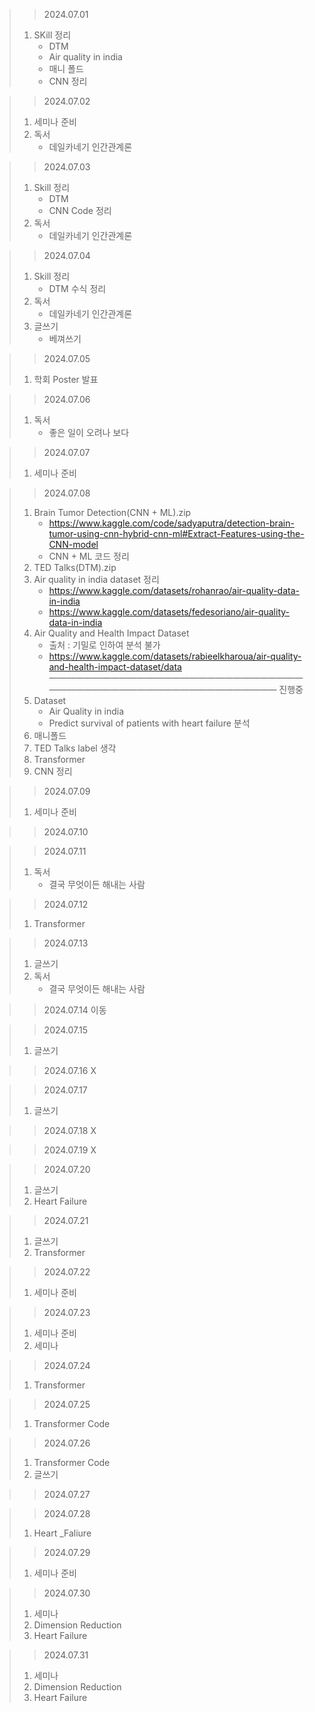 > > 2024.07.01
> 1. SKill 정리
>    - DTM
>    - Air quality in india
>    - 매니 폴드
>    - CNN 정리

> > 2024.07.02
> 1. 세미나 준비
> 2. 독서
>    - 데일카네기 인간관계론

> > 2024.07.03
> 1. Skill 정리
>    - DTM
>    - CNN Code 정리
> 2. 독서
>    - 데일카네기 인간관계론

> > 2024.07.04
> 1. Skill 정리
>    - DTM 수식 정리
> 2. 독서
>    - 데일카네기 인간관계론
> 3. 글쓰기
>    - 베껴쓰기

> > 2024.07.05
> 1. 학회 Poster 발표

> > 2024.07.06
> 1. 독서
>    - 좋은 일이 오려나 보다

> > 2024.07.07
> 1. 세미나 준비

> > 2024.07.08
> 1. Brain Tumor Detection(CNN + ML).zip
>     - https://www.kaggle.com/code/sadyaputra/detection-brain-tumor-using-cnn-hybrid-cnn-ml#Extract-Features-using-the-CNN-model
>     - CNN + ML 코드 정리
> 2. TED Talks(DTM).zip
> 3. Air quality in india dataset 정리
>    - https://www.kaggle.com/datasets/rohanrao/air-quality-data-in-india
>    - https://www.kaggle.com/datasets/fedesoriano/air-quality-data-in-india
> 4. Air Quality and Health Impact Dataset
>    - 출처 : 기밀로 인하여 분석 불가
>    - https://www.kaggle.com/datasets/rabieelkharoua/air-quality-and-health-impact-dataset/data
> ———————————————————————————————————————————————————————
> 진행중
> 1. Dataset
>     - Air Quality in india
>    - Predict survival of patients with heart failure 분석
> 2. 매니폴드
> 3. TED Talks label 생각
> 4. Transformer
> 5. CNN 정리 

> > 2024.07.09
> 1. 세미나 준비

> > 2024.07.10


> > 2024.07.11
> 1. 독서
>    - 결국 무엇이든 해내는 사람

> > 2024.07.12
> 1. Transformer

> > 2024.07.13
> 1. 글쓰기
> 2. 독서
>    - 결국 무엇이든 해내는 사람

> > 2024.07.14
> 이동

> > 2024.07.15
> 1. 글쓰기

> > 2024.07.16
> X

> > 2024.07.17
> 1. 글쓰기

> > 2024.07.18
> X

> > 2024.07.19
> X

> > 2024.07.20
> 1. 글쓰기
> 2. Heart Failure

> > 2024.07.21
> 1. 글쓰기
> 2. Transformer

> > 2024.07.22
> 1. 세미나 준비

> > 2024.07.23
> 1. 세미나 준비
> 2. 세미나

> > 2024.07.24
> 1. Transformer

> > 2024.07.25
> 1. Transformer Code

> > 2024.07.26
> 1. Transformer Code
> 2. 글쓰기

> > 2024.07.27
> >

> > 2024.07.28
> 1. Heart _Faliure

> > 2024.07.29
> 1. 세미나 준비

> > 2024.07.30
> 1. 세미나
> 2. Dimension Reduction
> 3. Heart Failure

> > 2024.07.31
> 1. 세미나
> 2. Dimension Reduction
> 3. Heart Failure
